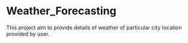 # Weather_Forecasting
This project aim to provide details of weather of particular city location provided by user.
